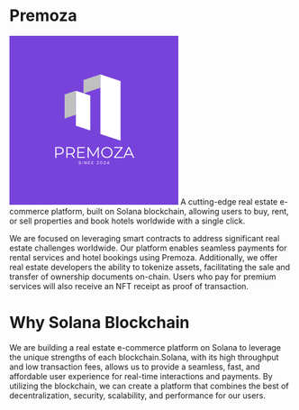 # Premoza

<img src="1.png" width="300px" length="300px">
A cutting-edge real estate e-commerce platform, built on Solana blockchain, allowing users to buy, rent, or sell properties and book hotels worldwide with a single click.

<br/>

<p>
We are focused on leveraging smart contracts to address significant real estate challenges worldwide. Our platform enables seamless payments for rental services and hotel bookings using Premoza. Additionally, we offer real estate developers the ability to tokenize assets, facilitating the sale and transfer of ownership documents on-chain. Users who pay for premium services will also receive an NFT receipt as proof of transaction.</p>



# Why Solana Blockchain

We are building a real estate e-commerce platform on Solana to leverage the unique strengths of each blockchain.Solana, with its high throughput and low transaction fees, allows us to provide a seamless, fast, and affordable user experience for real-time interactions and payments. By utilizing the blockchain, we can create a platform that combines the best of decentralization, security, scalability, and performance for our users.


